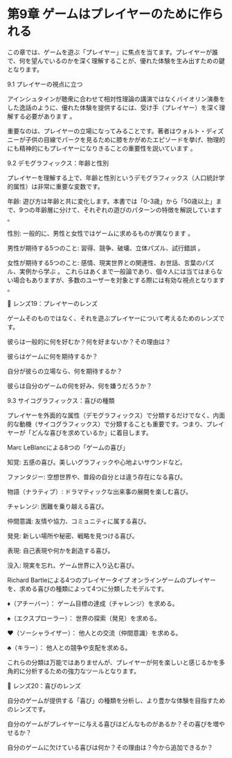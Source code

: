 # 第9章 ゲームはプレイヤーのために作られる

この章では、ゲームを遊ぶ「プレイヤー」に焦点を当てます。プレイヤーが誰で、何を望んでいるのかを深く理解することが、優れた体験を生み出すための鍵となります。

9.1 プレイヤーの視点に立つ

アインシュタインが聴衆に合わせて相対性理論の講演ではなくバイオリン演奏をした逸話のように、優れた体験を提供するには、受け手（プレイヤー）を深く理解する必要があります 。

重要なのは、プレイヤーの立場になってみることです。著者はウォルト・ディズニーが子供の目線でパークを見るために膝をかがめたエピソードを挙げ、物理的にも精神的にもプレイヤーになりきることの重要性を説いています 。

9.2 デモグラフィックス：年齢と性別

プレイヤーを理解する上で、年齢と性別というデモグラフィックス（人口統計学的属性）は非常に重要な変数です。

年齢: 遊び方は年齢と共に変化します。本書では「0-3歳」から「50歳以上」まで、9つの年齢層に分けて、それぞれの遊びのパターンの特徴を解説しています 。

性別: 一般的に、男性と女性ではゲームに求めるものが異なります 。

男性が期待する5つのこと: 習得、競争、破壊、立体パズル、試行錯誤 。

女性が期待する5つのこと: 感情、現実世界との関連性、お世話、言葉のパズル、実例から学ぶ 。
これらはあくまで一般論であり、個々人には当てはまらない場合もありますが、多数のユーザーを対象とする際には有効な視点となります 。

💎 レンズ19：プレイヤーのレンズ

ゲームそのものではなく、それを遊ぶプレイヤーについて考えるためのレンズです。

彼らは一般的に何を好むか？何を好まないか？その理由は？

彼らはゲームに何を期待するか？

自分が彼らの立場なら、何を期待するか？

彼らは自分のゲームの何を好み、何を嫌うだろうか？

9.3 サイコグラフィックス：喜びの種類

プレイヤーを外面的な属性（デモグラフィックス）で分類するだけでなく、内面的な動機（サイコグラフィックス）で分類することも重要です。つまり、プレイヤーが「どんな喜びを求めているか」に着目します。

Marc LeBlancによる8つの「ゲームの喜び」

知覚: 五感の喜び。美しいグラフィックや心地よいサウンドなど。

ファンタジー: 空想世界や、普段の自分とは違う存在になる喜び。

物語（ナラティブ）: ドラマティックな出来事の展開を楽しむ喜び。

チャレンジ: 困難を乗り越える喜び。

仲間意識: 友情や協力、コミュニティに属する喜び。

発見: 新しい場所や秘密、戦略を見つける喜び。

表現: 自己表現や何かを創造する喜び。

没入: 現実を忘れ、ゲーム世界に入り込む喜び。

Richard Bartleによる4つのプレイヤータイプ オンラインゲームのプレイヤーを、求める喜びの種類によって4つに分類したモデルです。

♦（アチーバー）： ゲーム目標の達成（チャレンジ）を求める。

♠（エクスプローラー）： 世界の探索（発見）を求める。

♥（ソーシャライザー）： 他人との交流（仲間意識）を求める。

♣（キラー）： 他人との競争や支配を求める。

これらの分類は万能ではありませんが、プレイヤーが何を楽しいと感じるかを多角的に分析するための強力なツールとなります。

💎 レンズ20：喜びのレンズ

自分のゲームが提供する「喜び」の種類を分析し、より豊かな体験を目指すためのレンズです。

自分のゲームがプレイヤーに与える喜びはどんなものがあるか？その喜びを増やせるか？

自分のゲームに欠けている喜びは何か？その理由は？今から追加できるか？



